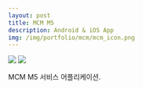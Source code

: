 ```yaml
---
layout: post
title: MCM M5
description: Android & iOS App
img: /img/portfolio/mcm/mcm_icon.png
---
```


<div class="col three caption">
	<a href="https://play.google.com/store/apps/details?id=com.mcm.app.hybrid" class="market_img" target="_blank"><img src="{{ site.baseurl }}/img/market_google.png"/></a>
	<a href="https://itunes.apple.com/kr/app/id983951043?mt=8" target="_blank"><img class="market_img" src="{{ site.baseurl }}/img/market_apple.png"/></a>
</div>

MCM M5 서비스 어플리케이션.


<div class="img_row">
	<img class="col one" src="{{ site.baseurl }}/img/portfolio/mcm/mcm_1.jpeg" alt="" title="example image"/>
	<img class="col one" src="{{ site.baseurl }}/img/portfolio/mcm/mcm_2.jpeg" alt="" title="example image"/>
	<img class="col one" src="{{ site.baseurl }}/img/portfolio/mcm/mcm_3.jpeg" alt="" title="example image"/>
</div>
<div class="img_row">
	<img class="col one" src="{{ site.baseurl }}/img/portfolio/mcm/mcm_4.jpeg" alt="" title="example image"/>
</div>
